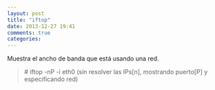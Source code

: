 ```yaml
---
layout: post
title: "iftop"
date: 2013-12-27 19:41
comments: true
categories: 
---
```

Muestra el ancho de banda que está usando una red.

>\# iftop -nP -i eth0 (sin resolver las IPs[n], mostrando puerto[P] y especificando red) 

